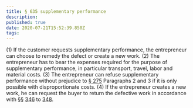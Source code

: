 ```yaml
---
title: § 635 supplementary performance
description: 
published: true
date: 2020-07-21T15:52:39.850Z
tags: 
---
```


(1) If the customer requests supplementary performance, the entrepreneur can choose to remedy the defect or create a new work.
(2) The entrepreneur has to bear the expenses required for the purpose of supplementary performance, in particular transport, travel, labor and material costs.
(3) The entrepreneur can refuse supplementary performance without prejudice to [§ 275](/laws_and_regulations/BGB/275) Paragraphs 2 and 3 if it is only possible with disproportionate costs.
(4) If the entrepreneur creates a new work, he can request the buyer to return the defective work in accordance with §§ [346](/laws_and_regulations/BGB/346) to [348](/laws_and_regulations/BGB/348).
